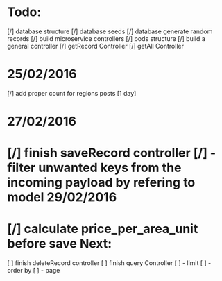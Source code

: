 Todo:
=====
[/] database structure
[/] database seeds
[/] database generate random records
[/] build microservice controllers
[/] pods structure
[/] build a general controller
[/] getRecord Controller
[/] getAll Controller

25/02/2016
==========
[/] add proper count for regions posts [1 day]

27/02/2016
==========
[/] finish saveRecord controller
[/]  - filter unwanted keys from the incoming payload by refering to model
29/02/2016
==========
[/] calculate price_per_area_unit before save
Next:
=====
[ ] finish deleteRecord controller
[ ] finish query Controller
[ ] - limit
[ ] - order by
[ ] - page
